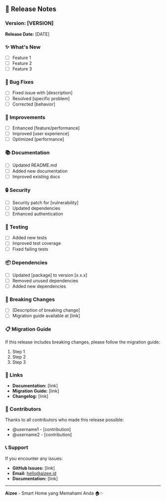 ## 🚀 Release Notes

### Version: [VERSION]

**Release Date:** [DATE]

### ✨ What's New

- [ ] Feature 1
- [ ] Feature 2
- [ ] Feature 3

### 🐛 Bug Fixes

- [ ] Fixed issue with [description]
- [ ] Resolved [specific problem]
- [ ] Corrected [behavior]

### 🔧 Improvements

- [ ] Enhanced [feature/performance]
- [ ] Improved [user experience]
- [ ] Optimized [performance]

### 📚 Documentation

- [ ] Updated README.md
- [ ] Added new documentation
- [ ] Improved existing docs

### 🔒 Security

- [ ] Security patch for [vulnerability]
- [ ] Updated dependencies
- [ ] Enhanced authentication

### 🧪 Testing

- [ ] Added new tests
- [ ] Improved test coverage
- [ ] Fixed failing tests

### 📦 Dependencies

- [ ] Updated [package] to version [x.x.x]
- [ ] Removed unused dependencies
- [ ] Added new dependencies

### 🚨 Breaking Changes

- [ ] [Description of breaking change]
- [ ] Migration guide available at [link]

### 📋 Migration Guide

If this release includes breaking changes, please follow the migration guide:

1. Step 1
2. Step 2
3. Step 3

### 🔗 Links

- **Documentation:** [link]
- **Migration Guide:** [link]
- **Changelog:** [link]

### 🙏 Contributors

Thanks to all contributors who made this release possible:

- @username1 - [contribution]
- @username2 - [contribution]

### 📞 Support

If you encounter any issues:

- **GitHub Issues:** [link]
- **Email:** hello@aizee.id
- **Documentation:** [link]

---

**Aizee** - Smart Home yang Memahami Anda 🏠✨ 